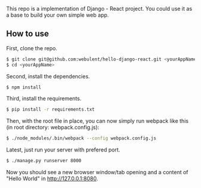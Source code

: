 This repo is a implementation of Django - React project. You could use it as a base to build your own simple web app.

## How to use

First, clone the repo.

```bash
$ git clone git@github.com:webulent/hello-django-react.git <yourAppName>
$ cd <yourAppName>
```

Second, install the dependencies.

```bash
$ npm install
```

Third, install the requirements.

```bash
$ pip install -r requirements.txt
```

Then, with the root file in place, you can now simply run webpack like this (in root directory: webpack.config.js):

```bash
$ ./node_modules/.bin/webpack --config webpack.config.js
```

Latest, just run your server with prefered port.
```bash
$ ./manage.py runserver 8000
```

Now you should see a new browser window/tab opening and a content of "Hello World" in http://127.0.0.1:8080.